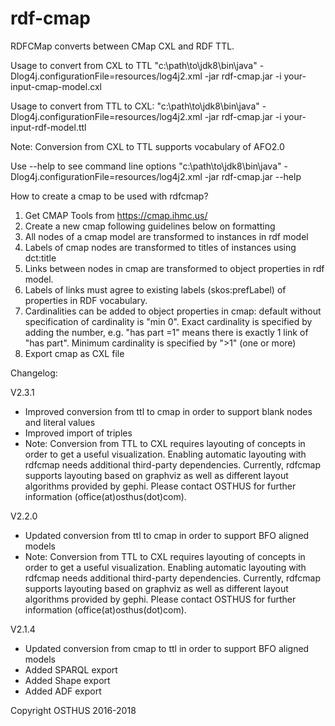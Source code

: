 # rdf-cmap
RDFCMap converts between CMap CXL and RDF TTL. 

Usage to convert from CXL to TTL
"c:\path\to\jdk8\bin\java" -Dlog4j.configurationFile=resources/log4j2.xml -jar rdf-cmap.jar -i your-input-cmap-model.cxl

Usage to convert from TTL to CXL:
"c:\path\to\jdk8\bin\java" -Dlog4j.configurationFile=resources/log4j2.xml -jar rdf-cmap.jar -i your-input-rdf-model.ttl

Note: Conversion from CXL to TTL supports vocabulary of AFO2.0

Use --help to see command line options
"c:\path\to\jdk8\bin\java" -Dlog4j.configurationFile=resources/log4j2.xml -jar rdf-cmap.jar --help

How to create a cmap to be used with rdfcmap?

1) Get CMAP Tools from https://cmap.ihmc.us/
2) Create a new cmap following guidelines below on formatting 
3) All nodes of a cmap model are transformed to instances in rdf model
4) Labels of cmap nodes are transformed to titles of instances using dct:title 
5) Links between nodes in cmap are transformed to object properties in rdf model.
6) Labels of links must agree to existing labels (skos:prefLabel) of properties in RDF vocabulary.
7) Cardinalities can be added to object properties in cmap: default without specification of cardinality is "min 0". Exact cardinality is specified by adding the number, e.g. "has part =1" means there is exactly 1 link of "has part". Minimum cardinality is specified by ">1" (one or more)
8) Export cmap as CXL file

Changelog:

V2.3.1 
* Improved conversion from ttl to cmap in order to support blank nodes and literal values
* Improved import of triples
* Note: Conversion from TTL to CXL requires layouting of concepts in order to get a useful visualization. Enabling automatic layouting with rdfcmap needs additional third-party dependencies. Currently, rdfcmap supports layouting based on graphviz as well as different layout algorithms provided by gephi. Please contact OSTHUS for further information (office(at)osthus(dot)com).  

V2.2.0 
* Updated conversion from ttl to cmap in order to support BFO aligned models
* Note: Conversion from TTL to CXL requires layouting of concepts in order to get a useful visualization. Enabling automatic layouting with rdfcmap needs additional third-party dependencies. Currently, rdfcmap supports layouting based on graphviz as well as different layout algorithms provided by gephi. Please contact OSTHUS for further information (office(at)osthus(dot)com).  
  
V2.1.4 
* Updated conversion from cmap to ttl in order to support BFO aligned models
* Added SPARQL export
* Added Shape export
* Added ADF export

Copyright OSTHUS 2016-2018


 